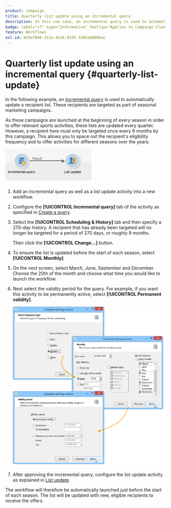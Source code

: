 ```yaml
---
product: campaign
title: Quarterly list update using an incremental query
description: In this use case, an incremental query is used to automatically update a recipient list
badge: label="v7" type="Informative" tooltip="Applies to Campaign Classic v7 only"
feature: Workflows
exl-id: 0d3e7046-313a-42a6-9155-3365e8d60bac
---
```

# Quarterly list update using an incremental query {#quarterly-list-update}



In the following example, an [incremental query](incremental-query.md) is used to automatically update a recipient list. These recipients are targeted as part of seasonal marketing campaigns.

As these campaigns are launched at the beginning of every season in order to offer relevant sports activities, these lists are updated every quarter. However, a recipient here must only be targeted once every 9 months by this campaign. This allows you to space out the recipient's eligibility frequency and to offer activities for different seasons over the years.

![](assets/incremental_query_example.png)

1. Add an incremental query as well as a list update activity into a new workflow.
1. Configure the **[!UICONTROL Incremental query]** tab of the activity as specified in [Create a query](query.md#creating-a-query).
1. Select the **[!UICONTROL Scheduling & History]** tab and then specify a 270-day history. A recipient that has already been targeted will no longer be targeted for a period of 270 days, or roughly 9 months.

   Then click the **[!UICONTROL Change...]** button.

1. To ensure the list is updated before the start of each season, select **[!UICONTROL Monthly]**.
1. On the next screen, select March, June, September and December. Choose the 20th of the month and choose what time you would like to launch the workflow.
1. Next select the validity period for the query. For example, if you want this activity to be permanently active, select **[!UICONTROL Permanent validity]**.

   ![](assets/incremental_query_example_2.png)

1. After approving the incremental query, configure the list update activity as explained in [List update](list-update.md).

The workflow will therefore be automatically launched just before the start of each season. The list will be updated with new, eligible recipients to receive the offers.
